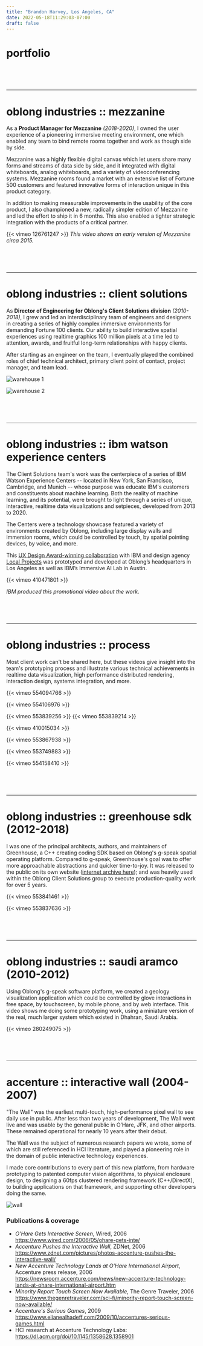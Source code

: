 ```yaml
---
title: "Brandon Harvey, Los Angeles, CA"
date: 2022-05-18T11:29:03-07:00
draft: false
---
```


# portfolio

&nbsp;

&nbsp;

---
# oblong industries :: mezzanine

As a **Product Manager for Mezzanine** *(2018-2020)*, I owned the user experience of a pioneering immersive meeting environment, one which enabled any team to bind remote rooms together and work as though side by side. 

Mezzanine was a highly flexible digital canvas which let users share many forms and streams of data side by side, and it integrated with digital whiteboards, analog whiteboards, and a variety of videoconferencing systems. Mezzanine rooms found a market with an extensive list of Fortune 500 customers and featured innovative forms of interaction unique in this product category.

In addition to making measurable improvements in the usability of the core product, I also championed a new, radically simpler edition of Mezzanine and led the effort to ship it in 6 months. This also enabled a tighter strategic integration with the products of a critical partner.

{{< vimeo 126761247 >}}
*This video shows an early version of Mezzanine circa 2015.*

&nbsp;

&nbsp;

---
# oblong industries :: client solutions

As **Director of Engineering for Oblong's Client Solutions division** *(2010-2018)*, I grew and led an interdisciplinary team of engineers and designers in creating a series of highly complex immersive environments for demanding Fortune 100 clients. Our ability to build interactive spatial experiences using realtime graphics 100 million pixels at a time led to attention, awards, and fruitful long-term relationships with happy clients.

After starting as an engineer on the team, I eventually played the combined roles of chief technical architect, primary client point of contact, project manager, and team lead.

<!-- ![warehouse 1](images/warehouse-1.jpg) -->
![warehouse 1](https://media.githubusercontent.com/media/sandover/sandover.github.io/main/static/images/warehouse-1.jpg)
<!-- ![warehouse 2](images/warehouse-2.jpg) -->
![warehouse 2](https://media.githubusercontent.com/media/sandover/sandover.github.io/main/static/images/warehouse-2.jpg)

&nbsp;

&nbsp;


---
# oblong industries :: ibm watson experience centers

The Client Solutions team's work was the centerpiece of a series of IBM Watson Experience Centers -- located in New York, San Francisco, Cambridge, and Munich -- whose purpose was educate IBM's customers and constituents about machine learning. Both the reality of machine learning, and its potential, were brought to light through a series of unique, interactive, realtime data visualizations and setpieces, developed from 2013 to 2020. 

The Centers were a technology showcase featured a variety of environments created by Oblong, including large display walls and immersion rooms, which could be controlled by touch, by spatial pointing devices, by voice, and more.

This [UX Design Award-winning collaboration](https://ux-design-awards.com/en/gewinner/ibm-watson-experience-centers) with IBM and design agency [Local Projects](https://www.localprojects.com/) was prototyped and developed at Oblong’s headquarters in Los Angeles as well as IBM’s Immersive AI Lab in Austin. 

{{< vimeo 410471801 >}} 
<!-- {{< vimeo 554046018 >}}  -->
*IBM produced this promotional video about the work.*


&nbsp;

&nbsp;

---
# oblong industries :: process

Most client work can't be shared here, but these videos give insight into the team's prototyping process and illustrate various technical achievements in realtime data visualization, high performance distributed rendering, interaction design, systems integration, and more.

<!-- pixel manifold  -->
<!-- {{< vimeo 553837077 >}} 
{{< vimeo 553837213 >}}  -->
<!-- new disco  -->
<!-- {{< vimeo 553868286 >}}  -->
<!-- flycity  -->
{{< vimeo 554094766 >}} 
<!-- bands -->
{{< vimeo 554106976 >}}
<!-- brain -->
{{< vimeo 553839256 >}}
{{< vimeo 553839214 >}} 
<!-- seismo  -->
{{< vimeo 410015034 >}} 
<!-- TED talks -->
{{< vimeo 553867938 >}} 
<!-- {{< vimeo 554104942 >}} -->
<!-- botty mc botface -->
{{< vimeo 553749883 >}} 
<!-- text flow -->
<!-- {{< vimeo 552243800 >}} -->
<!-- McK -->
{{< vimeo 554158410 >}}

&nbsp;

&nbsp;

---
# oblong industries :: greenhouse sdk (2012-2018)

I was one of the principal architects, authors, and maintainers of Greenhouse, a C++ creating coding SDK based on Oblong's g-speak spatial operating platform. Compared to g-speak, Greenhouse's goal was to offer more approachable abstractions and quicker time-to-joy. It was released to the public on its own website ([internet archive here](https://web.archive.org/web/20140702024803/http://greenhouse.oblong.com/)); and was heavily used within the Oblong Client Solutions group to execute production-quality work for over 5 years.

{{< vimeo 553841461 >}} 

{{< vimeo 553837636 >}}  

&nbsp;

&nbsp;

---
# oblong industries :: saudi aramco (2010-2012)

Using Oblong's g-speak software platform, we created a geology visualization application which could be controlled by glove interactions in free space, by touchscreen, by mobile phone, and by web interface. This video shows me doing some prototyping work, using a miniature version of the real, much larger system which existed in Dhahran, Saudi Arabia.

{{< vimeo 280249075 >}}

&nbsp;

&nbsp;


---
# accenture :: interactive wall (2004-2007)

"The Wall" was the earliest multi-touch, high-performance pixel wall to see daily use in public. After less than two years of development, The Wall went live and was usable by the general public in O’Hare, JFK, and other airports. These remained operational for nearly 10 years after their debut. 

The Wall was the subject of numerous research papers we wrote, some of which are still referenced in HCI literature, and played a pioneering role in the domain of public interactive technology experiences.

I made core contributions to every part of this new platform, from hardware prototyping to patented computer vision algorithms, to physical enclosure design, to designing a 60fps clustered rendering framework (C++/DirectX), to building applications on that framework, and supporting other developers doing the same. 

![wall](https://media.githubusercontent.com/media/sandover/sandover.github.io/main/static/images/ohare_wall_panorama.jpg)


### Publications & coverage
- *O'Hare Gets Interactive Screen*, Wired, 2006 https://www.wired.com/2006/05/ohare-gets-inte/ 
- *Accenture Pushes the Interactive Wall*, ZDNet, 2006 https://www.zdnet.com/pictures/photos-accenture-pushes-the-interactive-wall/
- *New Accenture Technology Lands at O’Hare International Airport*, Accenture press release, 2006 https://newsroom.accenture.com/news/new-accenture-technology-lands-at-ohare-international-airport.htm 
- *Minority Report Touch Screen Now Available*, The Genre Traveler, 2006 https://www.thegenretraveler.com/sci-fi/minority-report-touch-screen-now-available/ 
- *Accenture's Serious Games*, 2009 https://www.elianealhadeff.com/2009/10/accentures-serious-games.html
- HCI research at Accenture Technology Labs: https://dl.acm.org/doi/10.1145/1358628.1358901

